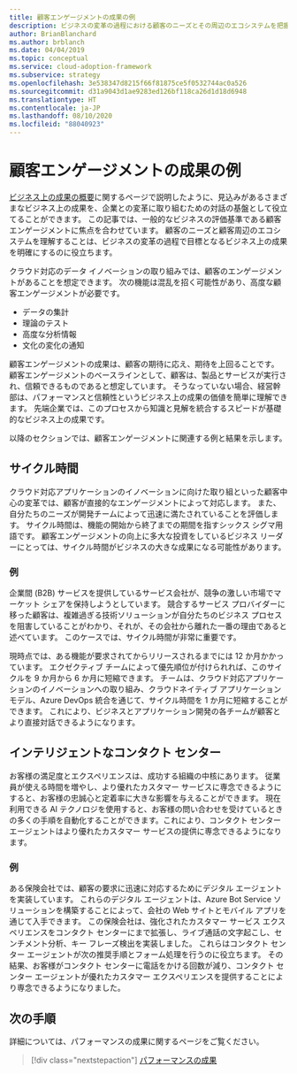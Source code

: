 ```yaml
---
title: 顧客エンゲージメントの成果の例
description: ビジネスの変革の過程における顧客のニーズとその周辺のエコシステムを把握するための顧客エンゲージメントの例について説明します。
author: BrianBlanchard
ms.author: brblanch
ms.date: 04/04/2019
ms.topic: conceptual
ms.service: cloud-adoption-framework
ms.subservice: strategy
ms.openlocfilehash: 3e538347d8215f66f81875ce5f0532744ac0a526
ms.sourcegitcommit: d31a9043d1ae9283ed126bf118ca26d1d18d6948
ms.translationtype: HT
ms.contentlocale: ja-JP
ms.lasthandoff: 08/10/2020
ms.locfileid: "88040923"
---
```

<!-- cSpell:ignore ExakTime -->

# <a name="examples-of-customer-engagement-outcomes"></a>顧客エンゲージメントの成果の例

[ビジネス上の成果の概要](./index.md)に関するページで説明したように、見込みがあるさまざまなビジネス上の成果を、企業との変革に取り組むための対話の基盤として役立てることができます。 この記事では、一般的なビジネスの評価基準である顧客エンゲージメントに焦点を合わせています。 顧客のニーズと顧客周辺のエコシステムを理解することは、ビジネスの変革の過程で目標となるビジネス上の成果を明確にするのに役立ちます。

クラウド対応のデータ イノベーションの取り組みでは、顧客のエンゲージメントがあることを想定できます。 次の機能は混乱を招く可能性があり、高度な顧客エンゲージメントが必要です。

- データの集計
- 理論のテスト
- 高度な分析情報
- 文化の変化の通知

顧客エンゲージメントの成果は、顧客の期待に応え、期待を上回ることです。 顧客エンゲージメントのベースラインとして、顧客は、製品とサービスが実行され、信頼できるものであると想定しています。 そうなっていない場合、経営幹部は、パフォーマンスと信頼性というビジネス上の成果の価値を簡単に理解できます。 先端企業では、このプロセスから知識と見解を統合するスピードが基礎的なビジネス上の成果です。

以降のセクションでは、顧客エンゲージメントに関連する例と結果を示します。

## <a name="cycle-time"></a>サイクル時間

クラウド対応アプリケーションのイノベーションに向けた取り組といった顧客中心の変革では、顧客が直接的なエンゲージメントによって対応します。 また、自分たちのニーズが開発チームによって迅速に満たされていることを評価します。 サイクル時間は、機能の開始から終了までの期間を指すシックス シグマ用語です。 顧客エンゲージメントの向上に多大な投資をしているビジネス リーダーにとっては、サイクル時間がビジネスの大きな成果になる可能性があります。

### <a name="example"></a>例

企業間 (B2B) サービスを提供しているサービス会社が、競争の激しい市場でマーケット シェアを保持しようとしています。 競合するサービス プロバイダーに移った顧客は、複雑過ぎる技術ソリューションが自分たちのビジネス プロセスを阻害していることがわかり、それが、その会社から離れた一番の理由であると述べています。 このケースでは、サイクル時間が非常に重要です。

現時点では、ある機能が要求されてからリリースされるまでには 12 か月かかっています。 エクゼクティブ チームによって優先順位が付けられれば、このサイクルを 9 か月から 6 か月に短縮できます。 チームは、クラウド対応アプリケーションのイノベーションへの取り組み、クラウドネイティブ アプリケーション モデル、Azure DevOps 統合を通じて、サイクル時間を 1 か月に短縮することができます。 これにより、ビジネスとアプリケーション開発の各チームが顧客とより直接対話できるようになります。

## <a name="intelligent-contact-center"></a>インテリジェントなコンタクト センター

お客様の満足度とエクスペリエンスは、成功する組織の中核にあります。 従業員が使える時間を増やし、より優れたカスタマー サービスに専念できるようにすると、お客様の忠誠心と定着率に大きな影響を与えることができます。 現在利用できる AI テクノロジを使用すると、お客様の問い合わせを受けているときの多くの手順を自動化することができます。これにより、コンタクト センター エージェントはより優れたカスタマー サービスの提供に専念できるようになります。

### <a name="example"></a>例

ある保険会社では、顧客の要求に迅速に対応するためにデジタル エージェントを実装しています。 これらのデジタル エージェントは、Azure Bot Service ソリューションを構築することによって、会社の Web サイトとモバイル アプリを通じて入手できます。 この保険会社は、強化されたカスタマー サービス エクスペリエンスをコンタクト センターにまで拡張し、ライブ通話の文字起こし、センチメント分析、キー フレーズ検出を実装しました。 これらはコンタクト センター エージェントが次の推奨手順とフォーム処理を行うのに役立ちます。 その結果、お客様がコンタクト センターに電話をかける回数が減り、コンタクト センター エージェントが優れたカスタマー エクスペリエンスを提供することにより専念できるようになりました。

## <a name="next-steps"></a>次の手順

詳細については、パフォーマンスの成果に関するページをご覧ください。

> [!div class="nextstepaction"]
> [パフォーマンスの成果](./performance-outcomes.md)

